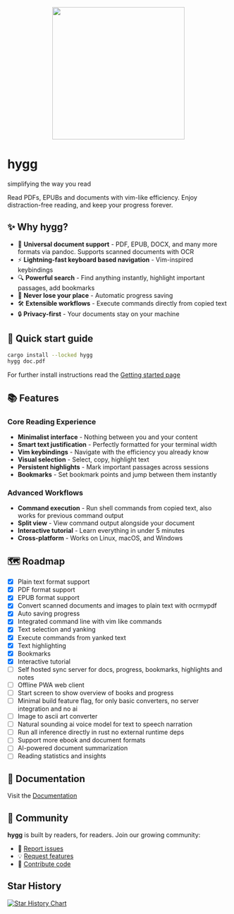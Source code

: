 <p align="center">
  <a href="https://github.com/kruserr/hygg" target="_blank">
    <img width="300" src="https://raw.githubusercontent.com/kruserr/hygg/main/assets/logo/logo.svg">
  </a>
</p>

# hygg
simplifying the way you read

Read PDFs, EPUBs and documents with vim-like efficiency. Enjoy distraction-free reading, and keep your progress forever.

## ✨ Why hygg?

- 📖 **Universal document support** - PDF, EPUB, DOCX, and many more formats via pandoc. Supports scanned documents with OCR
- ⚡ **Lightning-fast keyboard based navigation** - Vim-inspired keybindings
- 🔍 **Powerful search** - Find anything instantly, highlight important passages, add bookmarks
- 💾 **Never lose your place** - Automatic progress saving
- 🛠️ **Extensible workflows** - Execute commands directly from copied text
- 🔒 **Privacy-first** - Your documents stay on your machine

## 🚀 Quick start guide
```sh
cargo install --locked hygg
hygg doc.pdf
```

For further install instructions read the [Getting started page](https://github.com/kruserr/hygg/blob/main/docs/pages/getting-started.md)

## 📚 Features

### Core Reading Experience
- **Minimalist interface** - Nothing between you and your content
- **Smart text justification** - Perfectly formatted for your terminal width
- **Vim keybindings** - Navigate with the efficiency you already know
- **Visual selection** - Select, copy, highlight text
- **Persistent highlights** - Mark important passages across sessions
- **Bookmarks** - Set bookmark points and jump between them instantly

### Advanced Workflows
- **Command execution** - Run shell commands from copied text, also works for previous command output
- **Split view** - View command output alongside your document
- **Interactive tutorial** - Learn everything in under 5 minutes
- **Cross-platform** - Works on Linux, macOS, and Windows

## 🗺️ Roadmap
- [x] Plain text format support
- [x] PDF format support
- [x] EPUB format support
- [x] Convert scanned documents and images to plain text with ocrmypdf
- [x] Auto saving progress
- [x] Integrated command line with vim like commands
- [x] Text selection and yanking
- [x] Execute commands from yanked text
- [x] Text highlighting
- [x] Bookmarks
- [x] Interactive tutorial
- [ ] Self hosted sync server for docs, progress, bookmarks, highlights and notes
- [ ] Offline PWA web client
- [ ] Start screen to show overview of books and progress
- [ ] Minimal build feature flag, for only basic converters, no server integration and no ai
- [ ] Image to ascii art converter
- [ ] Natural sounding ai voice model for text to speech narration
- [ ] Run all inference directly in rust no external runtime deps
- [ ] Support more ebook and document formats
- [ ] AI-powered document summarization
- [ ] Reading statistics and insights

## 📖 Documentation
Visit the [Documentation](https://github.com/kruserr/hygg/blob/main/docs/README.md)

## 🌟 Community

**hygg** is built by readers, for readers. Join our growing community:

- 🐛 [Report issues](https://github.com/kruserr/hygg/issues)
- 💡 [Request features](https://github.com/kruserr/hygg/issues)
- 🤝 [Contribute code](https://github.com/kruserr/hygg/pulls)

## Star History

<a href="https://www.star-history.com/#kruserr/hygg&Date">
 <picture>
   <source media="(prefers-color-scheme: dark)" srcset="https://api.star-history.com/svg?repos=kruserr/hygg&type=Date&theme=dark" />
   <source media="(prefers-color-scheme: light)" srcset="https://api.star-history.com/svg?repos=kruserr/hygg&type=Date" />
   <img alt="Star History Chart" src="https://api.star-history.com/svg?repos=kruserr/hygg&type=Date" />
 </picture>
</a>
